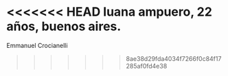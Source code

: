 <<<<<<< HEAD
luana ampuero, 22 años, buenos aires.
=======
Emmanuel Crocianelli
>>>>>>> 8ae38d29fda4034f7266f0c84f17285af0fd4e38
